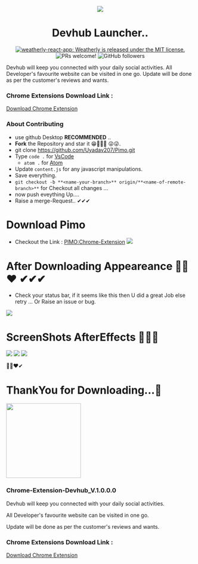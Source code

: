 <p align="center">
  <a>
    <img src="https://img.icons8.com/plasticine/100/000000/chrome.png"/> 
  </a>
</p>
<h1 align="center">
   Devhub Launcher..
</h1>

<p align="center">
  <a href="https://github.com/Uyadav207/weatherly/blob/master/LICENSE">
    <img src="https://img.shields.io/badge/license-MIT-blue.svg" alt="weatherly-react-app: Weatherly is released under the MIT license." />
  </a>
  <a>
  <img src="https://img.shields.io/badge/PRs-welcome-brightgreen.svg" alt="PRs welcome!" />
  <img alt="GitHub followers" src="https://img.shields.io/github/followers/Uyadav207?label=Follow&style=social">
 </a>
</p>

Devhub will keep you connected with your daily social activities. All Developer's favourite website can be visited in one go. Update will be done as per the customer's reviews and wants.

### Chrome Extensions Download Link :

[Download Chrome Extension](https://chrome.google.com/webstore/detail/devhub/cloppmnkdcaciffmfejhjighlgggbfak)


### About Contributing

* use github Desktop **RECOMMENDED** ..
* **Fork** the Repository and star it 😁👏👏👏 😜😜.
* git clone https://github.com/Uyadav207/Pimo.git  
* Type `code .` for [VsCode](https://code.visualstudio.com/) 
  * `atom .` for [Atom](https://atom.io/)
* Update `content.js` for any javascript manipulations.
* Save everything.
* `git checkout -b **<name-your-branch>** origin/**<name-of-remote-branch>**` for Checkout all changes ... 
* now push eveything Up....
* Raise a merge-Request.. ✔✔✔

# Download Pimo 

* Checkout the Link : [PIMO:Chrome-Extension](https://chrome.google.com/webstore/detail/pimo/gcigjkpkbodoajlpcgjmplhodcjmdbfc?utm_source=gmail) 
![](https://github.com/Uyadav207/Pimo/tree/master/pimo/images/heart.png)

# After Downloading Appeareance 💖💖❤ ✔✔✔
* Check your status bar, if it seems like this then U did a great Job else retry ... Or Raise an issue or bug.
<img src="./pimo/images/StatusBarPimo.png">


# ScreenShots AfterEffects 👏👏👏
<img src="./pimo/images/Linkedin.png">
<img src="./pimo/images/calender.png">
<img src="./pimo/images/GoogleCalender.png">


💖💖❤✔
# ThankYou for Downloading...💖
<img src="./pimo/images/heart.png" width="200" height ="200">

### Chrome-Extension-Devhub_V.1.0.0.0
Devhub will keep you connected with your daily social activities. 

All Developer's favourite website can be visited in one go.

Update will be done as per the customer's reviews and wants.

### Chrome Extensions Download Link :

[Download Chrome Extension](https://chrome.google.com/webstore/detail/devhub/cloppmnkdcaciffmfejhjighlgggbfak)
